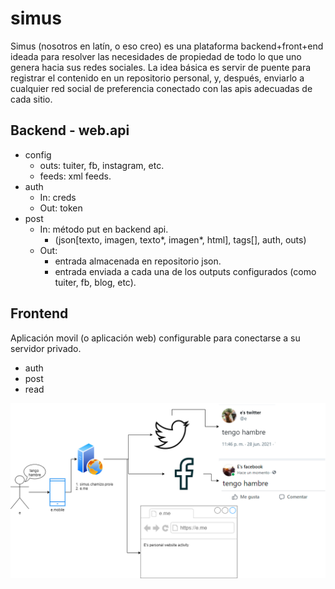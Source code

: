 # simus

Simus (nosotros en latín, o eso creo) es una plataforma backend+front+end ideada para resolver las necesidades de propiedad de todo lo que uno genera hacia sus redes sociales. 
La idea básica es servir de puente para registrar el contenido en un repositorio personal, y, después, enviarlo a cualquier red social de preferencia conectado con las apis adecuadas de cada sitio.

## Backend - web.api
- config
  - outs: tuiter, fb, instagram, etc.
  - feeds: xml feeds.
- auth
  - In: creds
  - Out: token 
- post
  - In: método put en backend api. 
      - (json[texto, imagen, texto*, imagen*, html], tags[], auth, outs)
  - Out: 
      - entrada almacenada en repositorio json. 
      - entrada enviada a cada una de los outputs configurados (como tuiter, fb, blog, etc). 
 ## Frontend
 Aplicación movil (o aplicación web) configurable para conectarse a su servidor privado. 
 - auth
 - post
 - read


![](https://github.com/celerno/simus/blob/main/simus%20-%20api.png)
